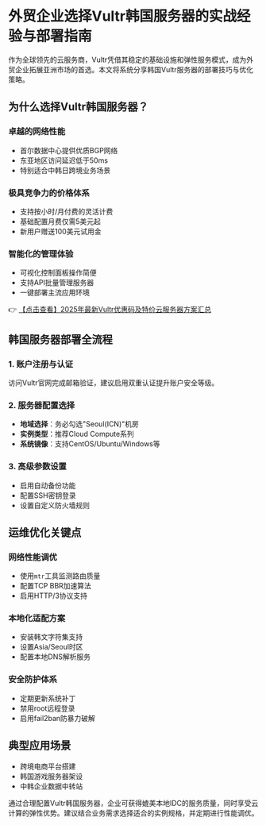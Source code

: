 # 外贸企业选择Vultr韩国服务器的实战经验与部署指南

作为全球领先的云服务商，Vultr凭借其稳定的基础设施和弹性服务模式，成为外贸企业拓展亚洲市场的首选。本文将系统分享韩国Vultr服务器的部署技巧与优化策略。

## 为什么选择Vultr韩国服务器？

### 卓越的网络性能
- 首尔数据中心提供优质BGP网络
- 东亚地区访问延迟低于50ms
- 特别适合中韩日跨境业务场景

### 极具竞争力的价格体系
- 支持按小时/月付费的灵活计费
- 基础配置月费仅需5美元起
- 新用户赠送100美元试用金

### 智能化的管理体验
- 可视化控制面板操作简便
- 支持API批量管理服务器
- 一键部署主流应用环境

👉 [【点击查看】2025年最新Vultr优惠码及特价云服务器方案汇总](https://bit.ly/VuLtr)

## 韩国服务器部署全流程

### 1. 账户注册与认证
访问Vultr官网完成邮箱验证，建议启用双重认证提升账户安全等级。

### 2. 服务器配置选择
- **地域选择**：务必勾选"Seoul(ICN)"机房
- **实例类型**：推荐Cloud Compute系列
- **系统镜像**：支持CentOS/Ubuntu/Windows等

### 3. 高级参数设置
- 启用自动备份功能
- 配置SSH密钥登录
- 设置自定义防火墙规则

## 运维优化关键点

### 网络性能调优
- 使用`mtr`工具监测路由质量
- 配置TCP BBR加速算法
- 启用HTTP/3协议支持

### 本地化适配方案
- 安装韩文字符集支持
- 设置Asia/Seoul时区
- 配置本地DNS解析服务

### 安全防护体系
- 定期更新系统补丁
- 禁用root远程登录
- 启用fail2ban防暴力破解

## 典型应用场景
- 跨境电商平台搭建
- 韩国游戏服务器架设
- 中韩企业数据中转站

通过合理配置Vultr韩国服务器，企业可获得媲美本地IDC的服务质量，同时享受云计算的弹性优势。建议结合业务需求选择适合的实例规格，并定期进行性能调优。